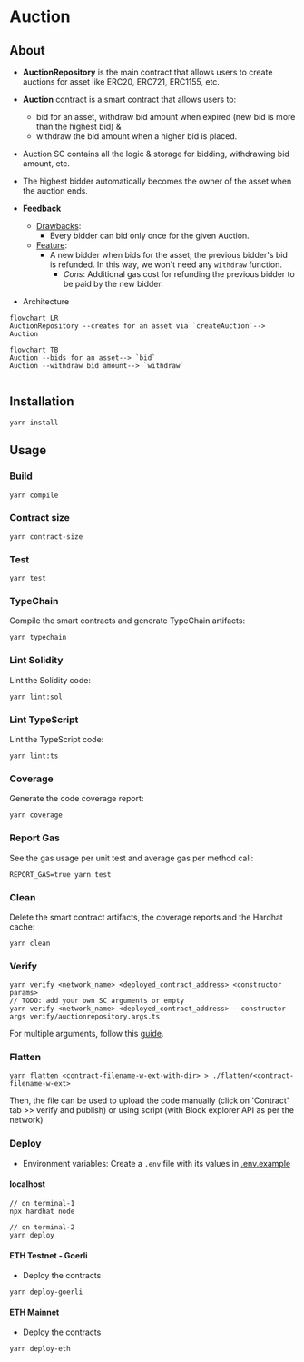 # Auction

## About

- **AuctionRepository** is the main contract that allows users to create auctions for asset like ERC20, ERC721, ERC1155, etc.
- **Auction** contract is a smart contract that allows users to:

  - bid for an asset, withdraw bid amount when expired (new bid is more than the highest bid) &
  - withdraw the bid amount when a higher bid is placed.

- Auction SC contains all the logic & storage for bidding, withdrawing bid amount, etc.
- The highest bidder automatically becomes the owner of the asset when the auction ends.
- **Feedback**

  - <u>Drawbacks</u>:
    - Every bidder can bid only once for the given Auction.
  - <u>Feature</u>:
    - A new bidder when bids for the asset, the previous bidder's bid is refunded. In this way, we won't need any `withdraw` function.
      - _Cons_: Additional gas cost for refunding the previous bidder to be paid by the new bidder.

- Architecture

```mermaid
flowchart LR
AuctionRepository --creates for an asset via `createAuction`--> Auction
```

```mermaid
flowchart TB
Auction --bids for an asset--> `bid`
Auction --withdraw bid amount--> `withdraw`
```

```mermaid

```

## Installation

```console
yarn install
```

## Usage

### Build

```console
yarn compile
```

### Contract size

```console
yarn contract-size
```

### Test

```console
yarn test
```

### TypeChain

Compile the smart contracts and generate TypeChain artifacts:

```console
yarn typechain
```

### Lint Solidity

Lint the Solidity code:

```console
yarn lint:sol
```

### Lint TypeScript

Lint the TypeScript code:

```console
yarn lint:ts
```

### Coverage

Generate the code coverage report:

```console
yarn coverage
```

### Report Gas

See the gas usage per unit test and average gas per method call:

```console
REPORT_GAS=true yarn test
```

### Clean

Delete the smart contract artifacts, the coverage reports and the Hardhat cache:

```console
yarn clean
```

### Verify

```console
yarn verify <network_name> <deployed_contract_address> <constructor params>
// TODO: add your own SC arguments or empty
yarn verify <network_name> <deployed_contract_address> --constructor-args verify/auctionrepository.args.ts
```

For multiple arguments, follow this [guide](https://hardhat.org/plugins/nomiclabs-hardhat-etherscan.html#multiple-api-keys-and-alternative-block-explorers).

### Flatten

```console
yarn flatten <contract-filename-w-ext-with-dir> > ./flatten/<contract-filename-w-ext>
```

Then, the file can be used to upload the code manually (click on 'Contract' tab >> verify and publish) or using script (with Block explorer API as per the network)

### Deploy

- Environment variables: Create a `.env` file with its values in [.env.example](./.env.example)

#### localhost

```console
// on terminal-1
npx hardhat node

// on terminal-2
yarn deploy
```

#### ETH Testnet - Goerli

- Deploy the contracts

```console
yarn deploy-goerli
```

#### ETH Mainnet

- Deploy the contracts

```console
yarn deploy-eth
```
